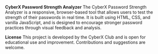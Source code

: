 
**CyberX Password Strength Analyzer**
The CyberX Password Strength Analyzer is a responsive, browser-based tool that allows users to test the strength of their passwords in real time. It is built using HTML, CSS, and vanilla JavaScript, and is designed to encourage stronger password practices through visual feedback and analysis.



**License**
This project is developed by the CyberX Club and is open for educational use and improvement. Contributions and suggestions are welcome.

